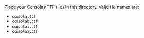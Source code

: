Place your Consolas TTF files in this directory. Valid file names are:

- `consola.ttf`
- `consolab.ttf`
- `consolai.ttf`
- `consolaz.ttf`